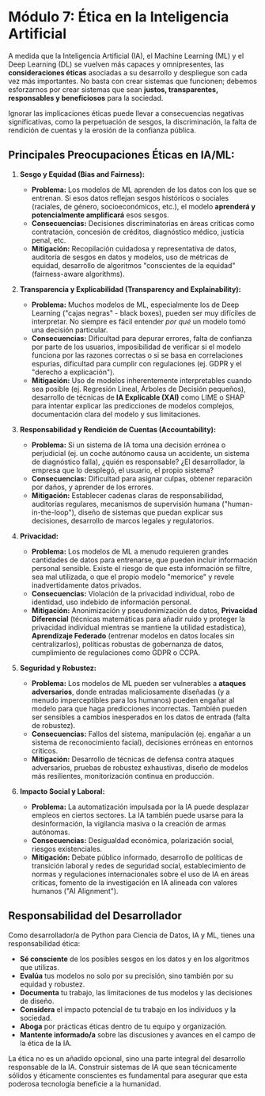 # Módulo 7: Ética en la Inteligencia Artificial

A medida que la Inteligencia Artificial (IA), el Machine Learning (ML) y el Deep Learning (DL) se vuelven más capaces y omnipresentes, las **consideraciones éticas** asociadas a su desarrollo y despliegue son cada vez más importantes. No basta con crear sistemas que funcionen; debemos esforzarnos por crear sistemas que sean **justos, transparentes, responsables y beneficiosos** para la sociedad.

Ignorar las implicaciones éticas puede llevar a consecuencias negativas significativas, como la perpetuación de sesgos, la discriminación, la falta de rendición de cuentas y la erosión de la confianza pública.

## Principales Preocupaciones Éticas en IA/ML:

1.  **Sesgo y Equidad (Bias and Fairness):**
    *   **Problema:** Los modelos de ML aprenden de los datos con los que se entrenan. Si esos datos reflejan sesgos históricos o sociales (raciales, de género, socioeconómicos, etc.), el modelo **aprenderá y potencialmente amplificará** esos sesgos.
    *   **Consecuencias:** Decisiones discriminatorias en áreas críticas como contratación, concesión de créditos, diagnóstico médico, justicia penal, etc.
    *   **Mitigación:** Recopilación cuidadosa y representativa de datos, auditoría de sesgos en datos y modelos, uso de métricas de equidad, desarrollo de algoritmos "conscientes de la equidad" (fairness-aware algorithms).

2.  **Transparencia y Explicabilidad (Transparency and Explainability):**
    *   **Problema:** Muchos modelos de ML, especialmente los de Deep Learning ("cajas negras" - black boxes), pueden ser muy difíciles de interpretar. No siempre es fácil entender *por qué* un modelo tomó una decisión particular.
    *   **Consecuencias:** Dificultad para depurar errores, falta de confianza por parte de los usuarios, imposibilidad de verificar si el modelo funciona por las razones correctas o si se basa en correlaciones espurias, dificultad para cumplir con regulaciones (ej. GDPR y el "derecho a explicación").
    *   **Mitigación:** Uso de modelos inherentemente interpretables cuando sea posible (ej. Regresión Lineal, Árboles de Decisión pequeños), desarrollo de técnicas de **IA Explicable (XAI)** como LIME o SHAP para intentar explicar las predicciones de modelos complejos, documentación clara del modelo y sus limitaciones.

3.  **Responsabilidad y Rendición de Cuentas (Accountability):**
    *   **Problema:** Si un sistema de IA toma una decisión errónea o perjudicial (ej. un coche autónomo causa un accidente, un sistema de diagnóstico falla), ¿quién es responsable? ¿El desarrollador, la empresa que lo desplegó, el usuario, el propio sistema?
    *   **Consecuencias:** Dificultad para asignar culpas, obtener reparación por daños, y aprender de los errores.
    *   **Mitigación:** Establecer cadenas claras de responsabilidad, auditorías regulares, mecanismos de supervisión humana ("human-in-the-loop"), diseño de sistemas que puedan explicar sus decisiones, desarrollo de marcos legales y regulatorios.

4.  **Privacidad:**
    *   **Problema:** Los modelos de ML a menudo requieren grandes cantidades de datos para entrenarse, que pueden incluir información personal sensible. Existe el riesgo de que esta información se filtre, sea mal utilizada, o que el propio modelo "memorice" y revele inadvertidamente datos privados.
    *   **Consecuencias:** Violación de la privacidad individual, robo de identidad, uso indebido de información personal.
    *   **Mitigación:** Anonimización y pseudonimización de datos, **Privacidad Diferencial** (técnicas matemáticas para añadir ruido y proteger la privacidad individual mientras se mantiene la utilidad estadística), **Aprendizaje Federado** (entrenar modelos en datos locales sin centralizarlos), políticas robustas de gobernanza de datos, cumplimiento de regulaciones como GDPR o CCPA.

5.  **Seguridad y Robustez:**
    *   **Problema:** Los modelos de ML pueden ser vulnerables a **ataques adversarios**, donde entradas maliciosamente diseñadas (y a menudo imperceptibles para los humanos) pueden engañar al modelo para que haga predicciones incorrectas. También pueden ser sensibles a cambios inesperados en los datos de entrada (falta de robustez).
    *   **Consecuencias:** Fallos del sistema, manipulación (ej. engañar a un sistema de reconocimiento facial), decisiones erróneas en entornos críticos.
    *   **Mitigación:** Desarrollo de técnicas de defensa contra ataques adversarios, pruebas de robustez exhaustivas, diseño de modelos más resilientes, monitorización continua en producción.

6.  **Impacto Social y Laboral:**
    *   **Problema:** La automatización impulsada por la IA puede desplazar empleos en ciertos sectores. La IA también puede usarse para la desinformación, la vigilancia masiva o la creación de armas autónomas.
    *   **Consecuencias:** Desigualdad económica, polarización social, riesgos existenciales.
    *   **Mitigación:** Debate público informado, desarrollo de políticas de transición laboral y redes de seguridad social, establecimiento de normas y regulaciones internacionales sobre el uso de IA en áreas críticas, fomento de la investigación en IA alineada con valores humanos ("AI Alignment").

## Responsabilidad del Desarrollador

Como desarrollador/a de Python para Ciencia de Datos, IA y ML, tienes una responsabilidad ética:

*   **Sé consciente** de los posibles sesgos en los datos y en los algoritmos que utilizas.
*   **Evalúa** tus modelos no solo por su precisión, sino también por su equidad y robustez.
*   **Documenta** tu trabajo, las limitaciones de tus modelos y las decisiones de diseño.
*   **Considera** el impacto potencial de tu trabajo en los individuos y la sociedad.
*   **Aboga** por prácticas éticas dentro de tu equipo y organización.
*   **Mantente informado/a** sobre las discusiones y avances en el campo de la ética de la IA.

La ética no es un añadido opcional, sino una parte integral del desarrollo responsable de la IA. Construir sistemas de IA que sean técnicamente sólidos y éticamente conscientes es fundamental para asegurar que esta poderosa tecnología beneficie a la humanidad.
